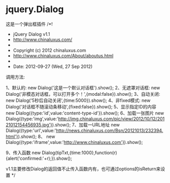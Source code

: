 # jquery.Dialog
这是一个弹出框插件
/*!
 * jQuery Dialog v1.1
 * http://www.chinaluxus.com/
 *
 * Copyright (c) 2012 chinaluxus.com
 * http://www.chinaluxus.com/About/aboutus.html
 *
 * Date: 2012-09-27 (Wed, 27 Sep 2012)
 
 调用方法:
 
 1、默认的:
 new Dialog('这是一个默认对话框').show();
 2、无遮罩对话框:
 new Dialog('非模态对话框，可以打开多个！',{modal:false}).show();
 3、自动关闭:
 new Dialog('5秒后自动关闭',{time:5000}).show();
 4、非fixed模式:
 new Dialog('对话框不随滚动条移动',{fixed:false}).show();
 5、显示指定ID的内容
 new Dialog({type:'id',value:'content-type-id'}).show();
 6、加载一张图片
 new Dialog({type:'img',value:'http://img.chinaluxus.com/pic/view/2012/10/12/20121012154456935.jpg'}).show();
 7、加载一URL地址
 new Dialog({type:'url',value:'http://news.chinaluxus.com/Bsn/20121013/232394.html'}).show();
 8、
 new Dialog({type:'iframe',value:'http://www.chinaluxus.com'}).show();
 
 9、传入函数
 new Dialog(tipTxt,{time:1000},function(r){alert('confirmed:'+r);}).show();
 
 v1.1主要修改Dialog的返回值不止传入函数内有，也可通过options的isReturn来设置
 */
